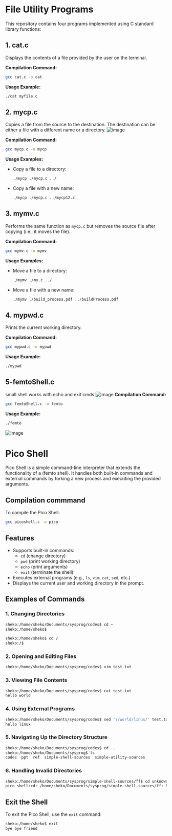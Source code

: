 # File Utility Programs

This repository contains four programs implemented using C standard library functions:

## 1. cat.c
Displays the contents of a file provided by the user on the terminal.

**Compilation Command:**
```bash
gcc cat.c -o cat
```

**Usage Example:**
```bash
./cat myfile.c
```

## 2. mycp.c
Copies a file from the source to the destination. The destination can be either a file with a different name or a directory.
![image](https://github.com/user-attachments/assets/227a534d-b377-4cd9-a13b-53ea1752f8ea)

**Compilation Command:**
```bash
gcc mycp.c -o mycp
```

**Usage Examples:**

- Copy a file to a directory:

    ```bash
    ./mycp ./mycp.c ../
    ```

- Copy a file with a new name:

    ```bash
    ./mycp ./mycp.c ../mycp12.c
    ```

## 3. mymv.c
Performs the same function as `mycp.c` but removes the source file after copying (i.e., it moves the file).

**Compilation Command:**
```bash
gcc mymv.c -o mymv
```

**Usage Examples:**

- Move a file to a directory:

    ```bash
    ./mymv ./my.c ../
    ```

- Move a file with a new name:

    ```bash
    ./mymv ./build_process.pdf ../buildProcess.pdf
    ```

## 4. mypwd.c
Prints the current working directory.

**Compilation Command:**
```bash
gcc mypwd.c -o mypwd
```

**Usage Example:**
```bash
./mypwd
```
## 5-femtoShell.c
small shell works with echo and exit cmds
![image](https://github.com/user-attachments/assets/a2b2754b-a8da-415e-ae01-1c5b585004cd)
**Compilation Command:**
```bash
gcc femtoShell.c -o femto 
```

**Usage Example:**
```bash
./femto
```
![image](https://github.com/user-attachments/assets/f8f12673-e455-4d9a-a7ff-0877c26ee3b8)


# Pico Shell

Pico Shell is a simple command-line interpreter that extends the functionality of a (femto shell). It handles both built-in commands and external commands by forking a new process and executing the provided arguments.

## Compilation commmand
To compile the Pico Shell:

```bash
gcc picoshell.c -o pico
```

## Features
- Supports built-in commands:
  - `cd` (change directory)
  - `pwd` (print working directory)
  - `echo` (print arguments)
  - `exit` (terminate the shell)
- Executes external programs (e.g., `ls`, `vim`, `cat`, `sed`, etc.)
- Displays the current user and working directory in the prompt.

## Examples of Commands

### 1. **Changing Directories**
```bash
sheko:/home/sheko/Documents/sysprog/codes$ cd ~
sheko:/home/sheko$

sheko:/home/sheko$ cd /
sheko:/$
```

### 2. **Opening and Editing Files**
```bash
sheko:/home/sheko/Documents/sysprog/codes$ vim test.txt
```

### 3. **Viewing File Contents**
```bash
sheko:/home/sheko/Documents/sysprog/codes$ cat test.txt
hello world
```

### 4. **Using External Programs**
```bash
sheko:/home/sheko/Documents/sysprog/codes$ sed 's/world/linux/' test.txt
hello linux
```

### 5. **Navigating Up the Directory Structure**
```bash
sheko:/home/sheko/Documents/sysprog/codes$ cd ..
sheko:/home/sheko/Documents/sysprog$ ls
codes  ppt  ref  simple-shell-sources  simple-utility-sources
```

### 6. **Handling Invalid Directories**
```bash
sheko:/home/sheko/Documents/sysprog/simple-shell-sources/ff$ cd unknowndir
pico shell:cd: /home/sheko/Documents/sysprog/simple-shell-sources/ff: No such file or directory
```

## Exit the Shell
To exit the Pico Shell, use the `exit` command:

```bash
sheko:/home/sheko$ exit
bye bye friend
```




